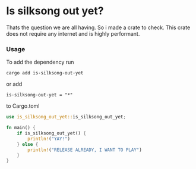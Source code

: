 # Is silksong out yet?
Thats the question we are all having. So i made a crate to check. This crate does not require any 
internet and is highly performant.

### Usage
To add the dependency run
```
cargo add is-silksong-out-yet
```
or add
```
is-silksong-out-yet = "*"
```
to Cargo.toml

```rs
use is_silksong_out_yet::is_silksong_out_yet;

fn main() {
    if is_silksong_out_yet() {
        println!("YAY!")
    } else {
        println!("RELEASE ALREADY, I WANT TO PLAY")
    }
}
```